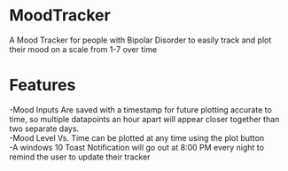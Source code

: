 # MoodTracker
A Mood Tracker for people with Bipolar Disorder to easily track and plot their mood on a scale from 1-7 over time

# Features
-Mood Inputs Are saved with a timestamp for future plotting accurate to time, so multiple datapoints an hour apart will appear closer together than two separate days.  
-Mood Level Vs. Time can be plotted at any time using the plot button  
-A windows 10 Toast Notification will go out at 8:00 PM every night to remind the user to update their tracker  
